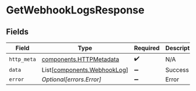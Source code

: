 # GetWebhookLogsResponse


## Fields

| Field                                                                | Type                                                                 | Required                                                             | Description                                                          |
| -------------------------------------------------------------------- | -------------------------------------------------------------------- | -------------------------------------------------------------------- | -------------------------------------------------------------------- |
| `http_meta`                                                          | [components.HTTPMetadata](../../models/components/httpmetadata.md)   | :heavy_check_mark:                                                   | N/A                                                                  |
| `data`                                                               | List[[components.WebhookLog](../../models/components/webhooklog.md)] | :heavy_minus_sign:                                                   | Success                                                              |
| `error`                                                              | *Optional[errors.Error]*                                             | :heavy_minus_sign:                                                   | Error                                                                |